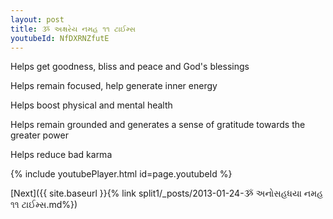 ```yaml
---
layout: post
title: ૐ અક્ષરેય નમહ ૧૧ ટાઈમ્સ
youtubeId: NfDXRNZfutE
---
```

 
 
Helps get goodness, bliss and peace and God's blessings
 
Helps remain focused, help generate inner energy 
 
Helps boost physical and mental health 
 
Helps remain grounded and generates a sense of gratitude towards the greater power 
 
Helps reduce bad karma
 
 
 
 


{% include youtubePlayer.html id=page.youtubeId %}
 
[Next]({{ site.baseurl }}{% link  split1/_posts/2013-01-24-ૐ અનોસહધયા નમહ ૧૧ ટાઈમ્સ.md%})
 
